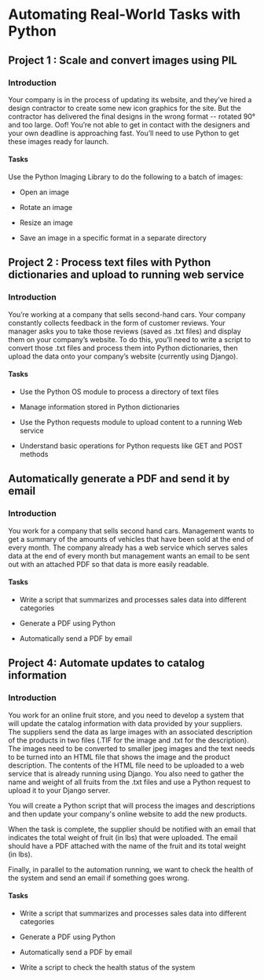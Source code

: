 # Automating Real-World Tasks with Python

## Project 1 : Scale and convert images using PIL

### Introduction

Your company is in the process of updating its website, and they’ve hired a design contractor to create some new icon graphics for the site. But the contractor has delivered the final designs in the wrong format -- rotated 90° and too large. Oof! You’re not able to get in contact with the designers and your own deadline is approaching fast. You’ll need to use Python to get these images ready for launch.

#### Tasks

Use the Python Imaging Library to do the following to a batch of images:

- Open an image

- Rotate an image

- Resize an image

- Save an image in a specific format in a separate directory

## Project 2 : Process text files with Python dictionaries and upload to running web service

### Introduction

You’re working at a company that sells second-hand cars. Your company constantly collects feedback in the form of customer reviews. Your manager asks you to take those reviews (saved as .txt files) and display them on your company’s website. To do this, you’ll need to write a script to convert those .txt files and process them into Python dictionaries, then upload the data onto your company’s website (currently using Django).

#### Tasks

- Use the Python OS module to process a directory of text files

- Manage information stored in Python dictionaries

- Use the Python requests module to upload content to a running Web service

- Understand basic operations for Python requests like GET and POST methods

## Automatically generate a PDF and send it by email

### Introduction

You work for a company that sells second hand cars. Management wants to get a summary of the amounts of vehicles that have been sold at the end of every month. The company already has a web service which serves sales data at the end of every month but management wants an email to be sent out with an attached PDF so that data is more easily readable.

#### Tasks

- Write a script that summarizes and processes sales data into different categories

- Generate a PDF using Python

- Automatically send a PDF by email

## Project 4: Automate updates to catalog information

### Introduction

You work for an online fruit store, and you need to develop a system that will update the catalog information with data provided by your suppliers. The suppliers send the data as large images with an associated description of the products in two files (.TIF for the image and .txt for the description). The images need to be converted to smaller jpeg images and the text needs to be turned into an HTML file that shows the image and the product description. The contents of the HTML file need to be uploaded to a web service that is already running using Django. You also need to gather the name and weight of all fruits from the .txt files and use a Python request to upload it to your Django server.

You will create a Python script that will process the images and descriptions and then update your company's online website to add the new products.

When the task is complete, the supplier should be notified with an email that indicates the total weight of fruit (in lbs) that were uploaded. The email should have a PDF attached with the name of the fruit and its total weight (in lbs).

Finally, in parallel to the automation running, we want to check the health of the system and send an email if something goes wrong.

#### Tasks

- Write a script that summarizes and processes sales data into different categories

- Generate a PDF using Python

- Automatically send a PDF by email

- Write a script to check the health status of the system
